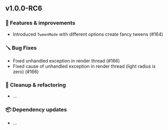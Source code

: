 ## v1.0.0-RC6

### 🚀 Features & improvements

- Introduced `TweenMode` with different options create fancy tweens (#164)

### 🪛 Bug Fixes

- Fixed unhandled exception in render thread (#166)
- Fixed cause of unhandled exception in render thread (light radius is zero) (#166)

### 🧽 Cleanup & refactoring

- ...

### 📦 Dependency updates

- ...